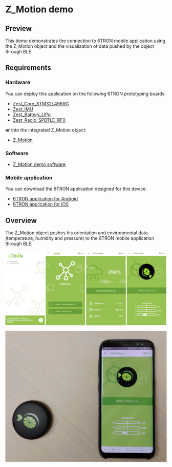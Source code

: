 # Z_Motion demo

## Preview
This demo demonstrates the connection to 6TRON mobile application using the Z_Motion
object and the visualization of data pushed by the object through BLE.

## Requirements
### Hardware
You can deploy this application on the following 6TRON prototyping boards:

- [Zest_Core_STM32L496RG](|catie_6tron/zest-core-stm32l496rg-hardware|master)
- [Zest_IMU](|catie_6tron/zest-imu-hardware|master)
- [Zest_Battery_LiPo](|catie_6tron/zest-battery-lipo-hardware|master)
- [Zest_Radio_SPBTLE_RF0](|catie_6tron/zest-radio-spbtle-rf0-hardware|master)

**or** into the integrated Z_Motion object:

- [Z_Motion](|catie_6tron/z-motion-hardware|master)

### Software
- [Z_Motion demo software](https://gitlab.com/catie_6tron/z-motion-demo)

### Mobile application 
You can download the 6TRON application designed for this device:

- [6TRON application for Android](https://play.google.com/store/apps/details?id=com.minkagency.a6tron)
- [6TRON application for iOS](https://itunes.apple.com/us/app/6tron/id1363884392?mt=8)

## Overview

The Z_Motion object pushes his orientation and environmental data (temperature, humidity
and pressure) to the 6TRON mobile application through BLE.

![6TRON mobile application](img/6tron-mobile-application.png)

![6TRON Z_Motion demo illustration](img/Z_Motion-demo-illustration.png)
